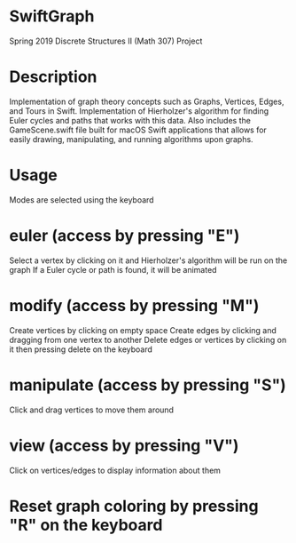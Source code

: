 # SwiftGraph
Spring 2019 Discrete Structures II (Math 307) Project

# Description
Implementation of graph theory concepts such as Graphs, Vertices, Edges, and Tours in Swift.
Implementation of Hierholzer's algorithm for finding Euler cycles and paths that works with this data. 
Also includes the GameScene.swift file built for macOS Swift applications that allows for easily drawing, manipulating, and running algorithms upon graphs.

# Usage
Modes are selected using the keyboard
# euler (access by pressing "E")
Select a vertex by clicking on it and Hierholzer's algorithm will be run on the graph
If a Euler cycle or path is found, it will be animated
# modify (access by pressing "M")
Create vertices by clicking on empty space
Create edges by clicking and dragging from one vertex to another
Delete edges or vertices by clicking on it then pressing delete on the keyboard
# manipulate (access by pressing "S")
Click and drag vertices to move them around
# view (access by pressing "V")
Click on vertices/edges to display information about them
# Reset graph coloring by pressing "R" on the keyboard

